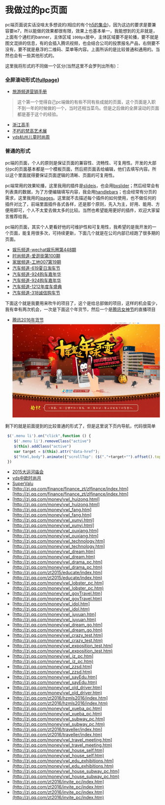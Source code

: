 我做过的pc页面
===================
pc端页面说实话没啥太多想说的(相应的有个[h5的集合](https://github.com/yuwanli/collection-mobile-page))，因为这边的要求是要兼容要ie7，所以能做的效果都很有限，效果上也基本单一，我能想到的无非就是，上面有个通栏的banner，主体区域 `1000px`居中，主体区域要不是轮播，要不就是图文混排的信息，有的会插入腾讯视频，也会结合公司的投票报名产品，右侧要不没有，要不就是悬浮的二维码、菜单等内容。上面所诉的是比较普通和通用的。当然也会有一些其他形式的。


这里我将形式的不同做一个区分(当然这里不会罗列出所有)：

### 全屏滚动形式([fullpage](https://github.com/alvarotrigo/fullPage.js/))

- [旅游频道营销手册](http://zj.qq.com/zt2016/lyhz/index.htm)
>这个第一个觉得自己pc端做的有些不同有些成就的页面，这个页面是入职不到一年的时候做的一个，当时还相当菜鸟。但是之后做的全屏滚动的页面都是基于这个的经验。
- [浙江高手](http://zj.qq.com/zt2015/gaoshou06/index.htm)
- [不朽的梵高艺术展](http://zj.qq.com/zt2015/fangao/index.htm)
- [vds杭州儿童时尚周](http://zj.qq.com/zt2015/VDSetssz/index.htm)


### 普通的形式
pc端的页面，个人的原则是保证页面的兼容性、流畅性、可复用性。开发的大部分pc的页面基本都是一个模板页面，然后把页面丢给编辑，他们去填写内容。所以这个里面就得要保证页面逻辑的清晰、页面的可复用性。

pc端常用的效果轮播，这里我用的插件是[slidejs](http://slidesjs.com/)，也会用[bxslider](https://github.com/stevenwanderski/bxslider-4/)；然后经常会有列表类的数据，为了方便编辑填写内容，我会用[handlebars](https://github.com/wycats/handlebars.js/)；也会经常有分页的需求，这里我用的[jpages](http://luis-almeida.github.io/jPages/)。这里就不去描述每个插件的如何使用，也不做任何的插件对比了，前端里面插件各式各样，还是那个原则，先入为主，好用、能用、方便用即可，个人不太爱去做太多的比较。当然也希望能用更好的插件，欢迎大家留言推荐给我。

pc端的页面，其实个人更看好他的可维护性和可复用性，我希望的是我开发的一个页面，能复用很多次，可持续更新，下面几个就是在公司内部已经跑了很多期的页面。

- [娱乐频道-wechat娱乐圈第448期](http://zj.qq.com/ent/wechatent/448.htm)
- [时尚频道-爱逛街第100期](http://zj.qq.com/zt2016/shopping100/index.htm)
- [家居频道-工地007第19期](http://zj.qq.com/zt2017/gd00719/index.htm)
- [汽车频道-619夏日淘车节](http://hangzhou.auto.qq.com/2016619/index.html)
- [汽车频道-924购车嘉年华](http://hangzhou.auto.qq.com/hz_924.htm)
- [汽车频道-924购车嘉年华](http://hangzhou.auto.qq.com/hz_924.htm)
- [汽车频道-1212年度车盛典](http://hangzhou.auto.qq.com/2016_1212miaosha.htm)
- [汽车频道-318诚信购车节](http://hangzhou.auto.qq.com/2017318/index.html)

下面这个就是我要用来吹牛的项目了，这个是给总部做的项目，这样的机会蛮少，我有幸有两次机会，一次是下面这个年货节，然后一个是[腾讯女神节](http://zj.qq.com/money/ywl_nvshen_live.htm)的直播项目

- [腾讯2016年货节](http://city.qq.com/tg/nianhuo.htm)
![腾讯2016年货节](readme-images/1.png "腾讯2016年货节")

剩下的就是前面提到的比较普通的形式了，但是这里说下页内导航，代码很简单
```javascript
 $('.menu li').on("click",function () {
    $('.menu li').removeClass("active")
    $(this).addClass("active")
    var target = $(this).attr("data-href");
    $("html,body").animate({"scrollTop": ($("."+target+"").offset().top-50)}, "slow");
 })
```

- [2015大运河庙会](http://zj.qq.com/zt2015/2015yhmh/index.htm)
- [vds中欧时尚月](http://zj.qq.com/zt2015/VDSFM/index.htm)
- [SuperValu](http://zj.qq.com/zt2017/SuperValu_IE/index.htm)
- [http://zj.qq.com/finance/finance_zt/zlfinance/index.htm][http://zj.qq.com/finance/finance_zt/zlfinance/index.htm]
- [http://zj.qq.com/money/ywl_huizong.html][http://zj.qq.com/money/ywl_huizong.html]
- [http://zj.qq.com/money/ywl_fang.htm][http://zj.qq.com/money/ywl_fang.htm]
- [http://zj.qq.com/money/ywl_xunyi.html][http://zj.qq.com/money/ywl_xunyi.html]
- [http://zj.qq.com/money/ywl_ouxiang.htm][http://zj.qq.com/money/ywl_ouxiang.htm]
- [http://zj.qq.com/money/ywl_technology.htm][http://zj.qq.com/money/ywl_technology.htm]
- [http://zj.qq.com/money/ywl_dream.htm](http://zj.qq.com/money/ywl_dream.htm)
- [http://zj.qq.com/money/ywl_drama_pc.htm](http://zj.qq.com/money/ywl_drama_pc.htm)
- [http://zj.qq.com/zt2015/educate/index.htm](http://zj.qq.com/zt2015/educate/index.htm)
- [http://zj.qq.com/money/ywl_lobster_pc.htm](http://zj.qq.com/money/ywl_lobster_pc.htm)
- [http://zj.qq.com/money/ywl_govTravel.htm](http://zj.qq.com/money/ywl_govTravel.htm)
- [http://zj.qq.com/money/ywl_idol.htm](http://zj.qq.com/money/ywl_idol.htm)
- [http://zj.qq.com/money/ywl_juyuan.htm](http://zj.qq.com/money/ywl_juyuan.htm)
- [http://zj.qq.com/money/ywl_dream_go.htm](http://zj.qq.com/money/ywl_dream_go.htm)
- [http://zj.qq.com/money/ywl_crazy_test.htm](http://zj.qq.com/money/ywl_crazy_test.htm)
- [http://zj.qq.com/money/ywl_exposition_test.htm](http://zj.qq.com/money/ywl_exposition_test.htm)
- [http://zj.qq.com/money/ywl_jz_pc.htm](http://zj.qq.com/money/ywl_jz_pc.htm)
- [http://zj.qq.com/money/ywl_zzsd.htm](http://zj.qq.com/money/ywl_zzsd.htm)
- [http://zj.qq.com/money/ywl_sayEdu.htm](http://zj.qq.com/money/ywl_sayEdu.htm)
- [http://zj.qq.com/money/ywl_old_driver.htm](http://zj.qq.com/money/ywl_old_driver.htm)
- [http://zj.qq.com/zt2016/hzmls2016/index.htm](http://zj.qq.com/zt2016/hzmls2016/index.htm)
- [http://zj.qq.com/money/ywl_xueba_pc.htm](http://zj.qq.com/money/ywl_xueba_pc.htm)
- [http://zj.qq.com/money/ywl_subway_pc.htm](http://zj.qq.com/money/ywl_subway_pc.htm)
- [http://zj.qq.com/zt2016/traveller/index.htm](http://zj.qq.com/zt2016/traveller/index.htm)
- [http://zj.qq.com/money/ywl_travel_meeting.htm](http://zj.qq.com/money/ywl_travel_meeting.htm)
- [http://zj.qq.com/money/ywl_house_self.htm](http://zj.qq.com/money/ywl_house_self.htm)
- [http://zj.qq.com/money/ywl_edu_exhibitions.htm](http://zj.qq.com/money/ywl_edu_exhibitions.htm)
- [http://zj.qq.com/money/ywl_house_subway_pc.htm](http://zj.qq.com/money/ywl_house_subway_pc.htm)
- [http://zj.qq.com/zt2016/invite_pc/index.htm](http://zj.qq.com/zt2016/invite_pc/index.htm)
- [http://zj.qq.com/zt2016/invite_pc/index.htm](http://zj.qq.com/zt2016/invite_pc/index.htm)




